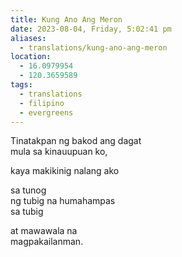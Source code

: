 ```yaml
---
title: Kung Ano Ang Meron
date: 2023-08-04, Friday, 5:02:41 pm
aliases:
  - translations/kung-ano-ang-meron
location:
  - 16.0979954
  - 120.3659589
tags:
  - translations
  - filipino
  - evergreens
---
```

Tinatakpan ng bakod ang dagat  
mula sa kinauupuan ko,  

kaya makikinig nalang ako  

sa tunog  
ng tubig na humahampas  
sa tubig  

at mawawala na  
magpakailanman.